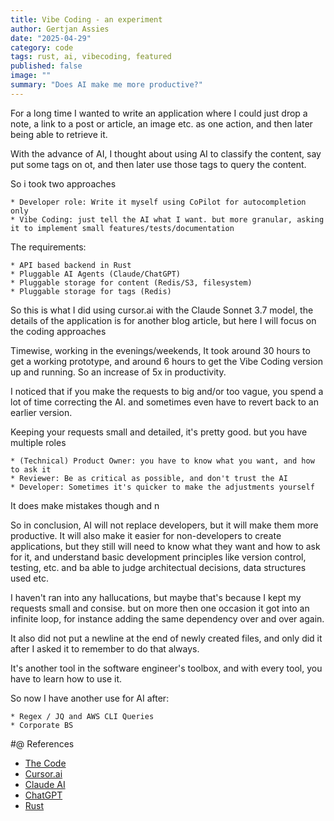 ```yaml
---
title: Vibe Coding - an experiment
author: Gertjan Assies
date: "2025-04-29"
category: code
tags: rust, ai, vibecoding, featured
published: false
image: ""
summary: "Does AI make me more productive?"
---
```


<script lang="ts">
    import { Lightbox } from 'svelte-lightbox';
</script>

For a long time I wanted to write an application where I could just drop a note, a link to a post or article, an image etc. as one action, and then later being able to retrieve it.

With the advance of AI, I thought about using AI to classify the content, say put some tags on ot, and then later use those tags to query the content.

So i took two approaches

    * Developer role: Write it myself using CoPilot for autocompletion only
    * Vibe Coding: just tell the AI what I want. but more granular, asking it to implement small features/tests/documentation

 The requirements:

    * API based backend in Rust
    * Pluggable AI Agents (Claude/ChatGPT)
    * Pluggable storage for content (Redis/S3, filesystem)
    * Pluggable storage for tags (Redis)

So this is what I did using cursor.ai with the Claude Sonnet 3.7 model, the details of the application is for another blog article, but here I will focus on the coding approaches

Timewise, working in the evenings/weekends, It took around 30 hours to get a working prototype, and around 6 hours to get the Vibe Coding version up and running.
So an increase of 5x in productivity.

I noticed that if you make the requests to big and/or too vague, you spend a lot of time correcting the AI. and sometimes even have to revert back to an earlier version.

Keeping your requests small and detailed, it's pretty good. but you have multiple roles

    * (Technical) Product Owner: you have to know what you want, and how to ask it
    * Reviewer: Be as critical as possible, and don't trust the AI
    * Developer: Sometimes it's quicker to make the adjustments yourself

It does make mistakes though and n


So in conclusion, AI will not replace developers, but it will make them more productive. It will also make it easier for non-developers to create applications, but they still will need to know what they want and how to ask for it, and understand basic development principles like version control, testing, etc. and ba able to judge architectual decisions, data structures used etc.

I haven't ran into any hallucations, but maybe that's because I kept my requests small and consise. but on more then one occasion it got into an infinite loop, for instance adding the same dependency over and over again. 

It also did not put a newline at the end of newly created files, and only did it after I asked it to remember to do that always.

It's another tool in the software engineer's toolbox, and with every tool, you have to learn how to use it.

So now I have another use for AI after:

    * Regex / JQ and AWS CLI Queries
    * Corporate BS

#@ References

* [The Code](https://github.com/gertjana/ai_classify)
* [Cursor.ai](https://cursor.ai/)
* [Claude AI](https://claude.ai/)
* [ChatGPT](https://openai.com/)
* [Rust](https://www.rust-lang.org/)
